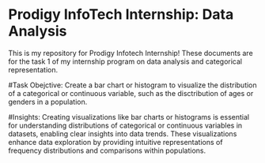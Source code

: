# Prodigy InfoTech Internship: Data Analysis
This is my repository for Prodigy Infotech Internship! These documents are for the task 1 of my internship program on data analysis and categorical representation.

#Task Obejctive:
Create a bar chart or histogram to visualize the distribution of a categorical or continuous variable, such as the disctribution of ages or genders in a population.

#Insights:
Creating visualizations like bar charts or histograms is essential for understanding distributions of categorical or continuous variables in datasets, enabling clear insights into data trends. These visualizations enhance data exploration by providing intuitive representations of frequency distributions and comparisons within populations.




